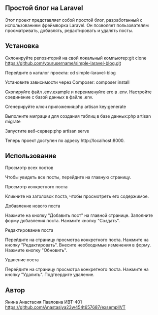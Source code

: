 <h2>Простой блог на Laravel</h2>

Этот проект представляет собой простой блог, разработанный с использованием фреймворка Laravel. Он позволяет пользователям просматривать, добавлять, редактировать и удалять посты.

<h2>Установка</h2>

Склонируйте репозиторий на свой локальный компьютер:git clone https://github.com/yourusername/simple-laravel-blog.git

Перейдите в каталог проекта: cd simple-laravel-blog

Установите зависимости через Composer: composer install

Скопируйте файл .env.example и переименуйте его в .env. Настройте соединение с базой данных в файле .env.

Сгенерируйте ключ приложения:php artisan key:generate

Выполните миграции для создания таблиц в базе данных:php artisan migrate

Запустите веб-сервер:php artisan serve

Теперь проект доступен по адресу http://localhost:8000.



<h2>Использование</h2>


Просмотр всех постов


Чтобы увидеть все посты, перейдите на главную страницу.

Просмотр конкретного поста

Кликните на заголовок поста, чтобы просмотреть его содержимое.

Добавление нового поста


Нажмите на кнопку "Добавить пост" на главной странице.
Заполните форму добавления поста.
Нажмите кнопку "Создать".

Редактирование поста


Перейдите на страницу просмотра конкретного поста.
Нажмите на кнопку "Редактировать".
Внесите необходимые изменения в форму.
Нажмите кнопку "Обновить".

Удаление поста


Перейдите на страницу просмотра конкретного поста.
Нажмите на кнопку "Удалить".
Подтвердите удаление.



<h2>Автор</h2>

Янина Анастасия Павловна ИВТ-401 https://github.com/Anastasiya23w454t657687/exsemplIVT
